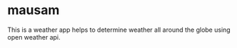 # mausam
 This is a weather app helps to determine weather all around the globe using open weather api.
